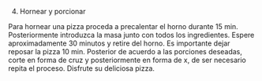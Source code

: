 4. Hornear y porcionar 

Para hornear una pizza proceda a precalentar el horno durante 15 min.
Posteriormente introduzca la masa junto con todos los ingredientes.
Espere aproximadamente 30 minutos y retire del horno.
Es importante dejar reposar la pizza 10 min.
Posterior de acuerdo a las porciones deseadas, corte en forma de cruz y posteriormente en forma de x, de ser necesario repita el proceso.
Disfrute su deliciosa pizza. 
